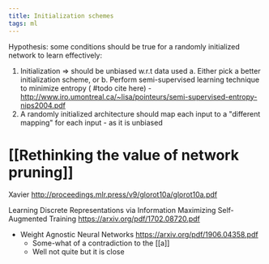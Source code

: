 ```yaml
---
title: Initialization schemes
tags: ml
---
```


Hypothesis: some conditions should be true for a randomly initialized network to learn effectively:

1. Initialization => should be unbiased w.r.t data used
   a. Either pick a better initialization scheme, or
   b. Perform semi-supervised learning technique to minimize entropy ( #todo cite here) - http://www.iro.umontreal.ca/~lisa/pointeurs/semi-supervised-entropy-nips2004.pdf
2. A randomly initialized architecture should map each input to a "different mapping" for each input - as it is unbiased


# [[Rethinking the value of network pruning]]

Xavier http://proceedings.mlr.press/v9/glorot10a/glorot10a.pdf

Learning Discrete Representations via Information Maximizing Self-Augmented Training
https://arxiv.org/pdf/1702.08720.pdf


- Weight Agnostic Neural Networks https://arxiv.org/pdf/1906.04358.pdf
  + Some-what of a contradiction to the [[a]]
  + Well not quite but it is close

